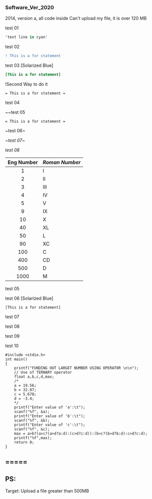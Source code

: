 ###   Software_Ver_2020

2014, version a, all code inside
Can't upload my file, it is over 120 MB

test 01
```cs
'text line in cyan'
```
test 02
```diff
! This is a for statement
```

test 03 [Solarized Blue]
```ini
[This is a for statement]
```
!Second Way to do it
```asciidoc
= This is a for statement =
```
test 04


~~test 05
```ascirdoc
= This is a for statement =
```
~test 06~

~*test 07*~

_test 08_

|Eng Number |*Roman Number* |
|:-:|:-|
| 1 | I |
| 2 | II |
| 3 | III |
| 4 | IV |
| 5 | V |
| 9 | IX |
| 10 | X |
| 40 | XL |
| 50 | L |
| 90 | XC |
| 100 | C |
| 400 | CD |
| 500 | D |
| 1000 | M |





test 05

test 06 [Solarized Blue]
```green
[This is a for statement]
```
test 07

test 08

test 09

test 10

~~~
#include <stdio.h>
int main()
{
    printf("FUNDING OUT LARGET NUMBER USING OPERATOR \n\n");
    // Use of TERNARY operator
    float a,b,c,d,max;
    /*
    a = 19.56;
    b = 32.87;
    c = 5.678;
    d = -3.4;
    */
    printf("Enter value of 'a':\t");
    scanf("%f", &a);
    printf("Enter value of 'b':\t");
    scanf("%f", &b);
    printf("Enter value of 'c':\t");
    scanf("%f", &c);
    max = a>b?(a>c?(a>d?a:d):(c>d?c:d)):(b>c?(b>d?b:d):c>d?c:d);
    printf("%f",max);
    return 0;
}
~~~
=====
-----
## PS:
Target:   Upload a file greater than 500MB
